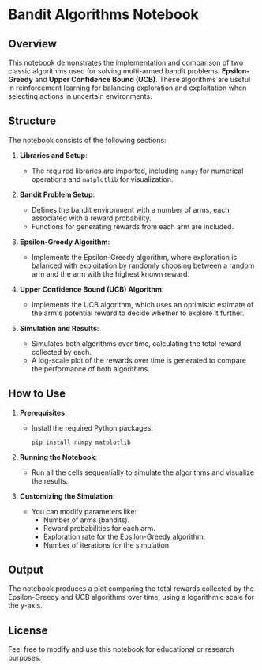 # Bandit Algorithms Notebook

## Overview

This notebook demonstrates the implementation and comparison of two classic algorithms used for solving multi-armed bandit problems: **Epsilon-Greedy** and **Upper Confidence Bound (UCB)**. These algorithms are useful in reinforcement learning for balancing exploration and exploitation when selecting actions in uncertain environments.

## Structure

The notebook consists of the following sections:

1. **Libraries and Setup**:
   - The required libraries are imported, including `numpy` for numerical operations and `matplotlib` for visualization.

2. **Bandit Problem Setup**:
   - Defines the bandit environment with a number of arms, each associated with a reward probability.
   - Functions for generating rewards from each arm are included.

3. **Epsilon-Greedy Algorithm**:
   - Implements the Epsilon-Greedy algorithm, where exploration is balanced with exploitation by randomly choosing between a random arm and the arm with the highest known reward.

4. **Upper Confidence Bound (UCB) Algorithm**:
   - Implements the UCB algorithm, which uses an optimistic estimate of the arm's potential reward to decide whether to explore it further.

5. **Simulation and Results**:
   - Simulates both algorithms over time, calculating the total reward collected by each.
   - A log-scale plot of the rewards over time is generated to compare the performance of both algorithms.

## How to Use

1. **Prerequisites**:
   - Install the required Python packages:
     ```
     pip install numpy matplotlib
     ```

2. **Running the Notebook**:
   - Run all the cells sequentially to simulate the algorithms and visualize the results.

3. **Customizing the Simulation**:
   - You can modify parameters like:
     - Number of arms (bandits).
     - Reward probabilities for each arm.
     - Exploration rate for the Epsilon-Greedy algorithm.
     - Number of iterations for the simulation.

## Output

The notebook produces a plot comparing the total rewards collected by the Epsilon-Greedy and UCB algorithms over time, using a logarithmic scale for the y-axis.

## License

Feel free to modify and use this notebook for educational or research purposes.
